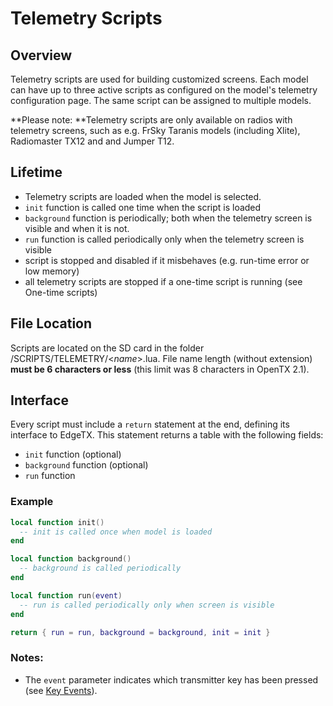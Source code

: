 # Telemetry Scripts

## Overview

Telemetry scripts are used for building customized screens. Each model can have up to three active scripts as configured on the model's telemetry configuration page. The same script can be assigned to multiple models.

**Please note: **Telemetry scripts are only available on radios with telemetry screens, such as e.g. FrSky Taranis models (including Xlite), Radiomaster TX12 and and Jumper T12.

## Lifetime

* Telemetry scripts are loaded when the model is selected.
* `init` function is called one time when the script is loaded
* `background` function is periodically; both when the telemetry screen is visible and when it is not.&#x20;
* `run` function is called periodically only when the telemetry screen is visible
* script is stopped and disabled if it misbehaves (e.g. run-time error or low memory)
* all telemetry scripts are stopped if a one-time script is running (see One-time scripts)

## File Location

Scripts are located on the SD card in the folder /SCRIPTS/TELEMETRY/<_name_>.lua. File name length (without extension) **must be 6 characters or less** (this limit was 8 characters in OpenTX 2.1).

## Interface

Every script must include a `return` statement at the end, defining its interface to EdgeTX. This statement returns a table with the following fields:

* `init` function (optional)
* `background` function (optional)
* `run` function

### Example

```lua
local function init()
  -- init is called once when model is loaded
end

local function background()
  -- background is called periodically
end

local function run(event)
  -- run is called periodically only when screen is visible
end

return { run = run, background = background, init = init }
```

### Notes:

* The `event` parameter indicates which transmitter key has been pressed (see [Key Events](../part\_iii\_-\_opentx\_lua\_api\_reference/constants/key\_events.md)).&#x20;

